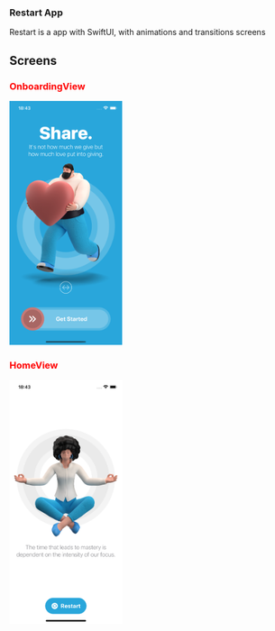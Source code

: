 <h3>Restart App</h3>
<p>Restart is a app with SwiftUI, with animations and transitions screens</p>
<h2>Screens</h2>
<h3 style="color:red;">OnboardingView</h3>
<img src="https://github.com/Guizera/Restart/blob/master/Restart/prints/screen1.png" width="200" height="auto">
<h3 style="color:red;">HomeView</h3>
<img src="https://github.com/Guizera/Restart/blob/master/Restart/prints/screen2.png" width="200" height="auto">
